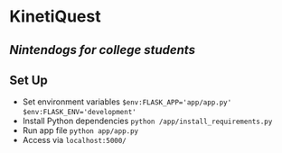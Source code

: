 # KinetiQuest
## _Nintendogs for college students_


## Set Up

- Set environment variables `$env:FLASK_APP='app/app.py'` `$env:FLASK_ENV='development'`
- Install Python dependencies `python /app/install_requirements.py`
- Run app file `python app/app.py`
- Access via `localhost:5000/`
